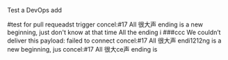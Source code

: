 Test a DevOps add

#test for pull requeadst trigger
concel:#17 All 很大声 ending is a new beginning, just don't know at that time All the ending i
###ccc
We couldn’t deliver this payload: failed to connect
concel:#17 All 很大声 endi1212ng is a new beginning, jus
concel:#17 All 很大ce声 ending is 
